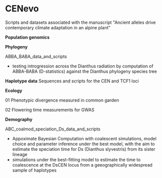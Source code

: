 # CENevo
Scripts and datasets associated with the manuscript "Ancient alleles drive contemporary climate adaptation in an alpine plant"

**Population genomics**


**Phylogeny**

ABBA_BABA_data_and_scripts

- testing introgression across the Dianthus radiation by computation of ABBA-BABA (D-statistics) against the Dianthus phylogeny species tree



**Haplotype data**
Sequences and scripts for the CEN and TCF1 loci


**Ecology**

01 Phenotypic divergence measured in common garden

02 Flowering time measurements for GWAS


**Demography**

ABC_coalmod_speciation_Ds_data_and_scripts

- Appoximate Bayesian Computation with coalescent simulations, model choice and parameter inference under the best model, with the aim to estimate the speciation time for Ds (Dianthus slyvestris) from its sister lineage 
- simulations under the best-fitting model to estimate the time to coalescence at the DsCEN locus from a geeographically widespread sample of haplotypes

